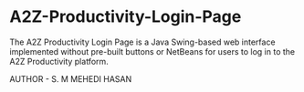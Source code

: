 # A2Z-Productivity-Login-Page
The A2Z Productivity Login Page is a Java Swing-based web interface implemented without pre-built buttons or NetBeans for users to log in to the A2Z Productivity platform.
<br>
<p>AUTHOR - S. M MEHEDI HASAN</p>
 
